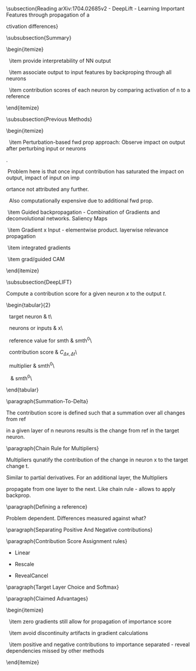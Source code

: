 \subsection{Reading arXiv:1704.02685v2 - DeepLift - Learning Important Features through propagation of a

ctivation differences}

\subsubsection{Summary}

\begin{itemize}

  \item provide interpretability of NN output

  \item associate output to input features by backproping through all neurons 

  \item contribution scores of each neuron by comparing activation of n to a reference 

\end{itemize}

\subsubsection{Previous Methods}

\begin{itemize}

  \item Perturbation-based fwd prop approach: Observe impact on output after perturbing input or neurons

.

 Problem here is that once input contribution has saturated the impact on output, impact of input on imp

ortance not attributed any further.

  Also computationally expensive due to additional fwd prop. 

 \item Guided backpropagation - Combination of Gradients and deconvolutional networks. Saliency Maps

 \item Gradient x Input - elementwise product. layerwise relevance propagation

 \item integrated gradients

 \item grad/guided CAM

\end{itemize}

  

\subsubsection{DeepLIFT}

Compute a contribution score for a given neuron $x$ to the output $t$.

  

\begin{tabular}{2}

  target neuron & t\\

  neurons or inputs & x\\

  reference value for smth & smth$^0$\\

  contribution score & $C_{\Delta x,\Delta t}$\\

  multiplier & smth$^0$\\

   & smth$^0$\\

\end{tabular}

  

\paragraph{Summation-To-Delta}

The contribution score is defined such that a summation over all changes from ref 

in a given layer of n neurons results is the change from ref in the target neuron.

  

\paragraph{Chain Rule for Multipliers}

Multipliers qunatify the contribution of the change in neuron x to the target change t. 

Similar to partial derivatives. For an additional layer, the Multipliers 

propagate from one layer to the next. Like chain rule - allows to apply backprop.

\paragraph{Defining a reference}

Problem dependent. Differences measured against what? 

  

\paragraph{Separating Positive And Negative contributions}

  

\paragraph{Contribution Score Assignment rules}

- Linear 

- Rescale

- RevealCancel

  

\paragraph{Target Layer Choice and Softmax}

  

  

\paragraph{Claimed Advantages}

\begin{itemize}

  \item zero gradients still allow for propagation of importance score

  \item avoid discontinuity artifacts in gradient calculations

  \item positive and negative contributions to importance separated - reveal dependencies missed by other methods 

\end{itemize}